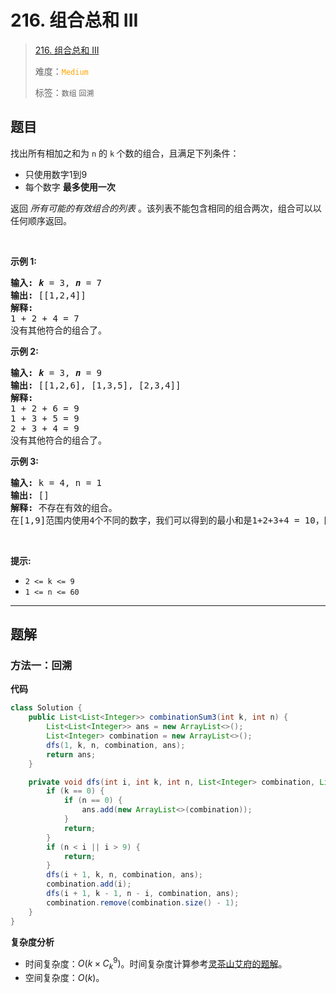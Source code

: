 # 216. 组合总和 III

> [216. 组合总和 III](https://leetcode.cn/problems/combination-sum-iii/)
>
> 难度：<font color=orange>`Medium`</font>
>
> 标签：`数组` `回溯`

## 题目

<p>找出所有相加之和为&nbsp;<code>n</code><em> </em>的&nbsp;<code>k</code><strong>&nbsp;</strong>个数的组合，且满足下列条件：</p>

<ul>
	<li>只使用数字1到9</li>
	<li>每个数字&nbsp;<strong>最多使用一次</strong>&nbsp;</li>
</ul>

<p>返回 <em>所有可能的有效组合的列表</em> 。该列表不能包含相同的组合两次，组合可以以任何顺序返回。</p>

<p>&nbsp;</p>

<p><strong>示例 1:</strong></p>

<pre>
<strong>输入:</strong> <em><strong>k</strong></em> = 3, <em><strong>n</strong></em> = 7
<strong>输出:</strong> [[1,2,4]]
<strong>解释:</strong>
1 + 2 + 4 = 7
没有其他符合的组合了。</pre>

<p><strong>示例 2:</strong></p>

<pre>
<strong>输入:</strong> <em><strong>k</strong></em> = 3, <em><strong>n</strong></em> = 9
<strong>输出:</strong> [[1,2,6], [1,3,5], [2,3,4]]
<strong>解释:
</strong>1 + 2 + 6 = 9
1 + 3 + 5 = 9
2 + 3 + 4 = 9
没有其他符合的组合了。</pre>

<p><strong>示例 3:</strong></p>

<pre>
<strong>输入:</strong> k = 4, n = 1
<strong>输出:</strong> []
<strong>解释:</strong> 不存在有效的组合。
在[1,9]范围内使用4个不同的数字，我们可以得到的最小和是1+2+3+4 = 10，因为10 &gt; 1，没有有效的组合。
</pre>

<p>&nbsp;</p>

<p><strong>提示:</strong></p>

<ul>
	<li><code>2 &lt;= k &lt;= 9</code></li>
	<li><code>1 &lt;= n &lt;= 60</code></li>
</ul>


--------------------

## 题解

### 方法一：回溯

**代码**

```java
class Solution {
    public List<List<Integer>> combinationSum3(int k, int n) {
        List<List<Integer>> ans = new ArrayList<>();
        List<Integer> combination = new ArrayList<>();
        dfs(1, k, n, combination, ans);
        return ans;
    }

    private void dfs(int i, int k, int n, List<Integer> combination, List<List<Integer>> ans) {
        if (k == 0) {
            if (n == 0) {
                ans.add(new ArrayList<>(combination));
            }
            return;
        }
        if (n < i || i > 9) {
            return;
        }
        dfs(i + 1, k, n, combination, ans);
        combination.add(i);
        dfs(i + 1, k - 1, n - i, combination, ans);
        combination.remove(combination.size() - 1);
    }
}
```

**复杂度分析**

- 时间复杂度：$O(k \times C_{k}^{9})$。时间复杂度计算参考[灵茶山艾府的题解](https://leetcode.cn/problems/combination-sum-iii/solutions/2071013/hui-su-bu-hui-xie-tao-lu-zai-ci-pythonja-feme)。
- 空间复杂度：$O(k)$​。
